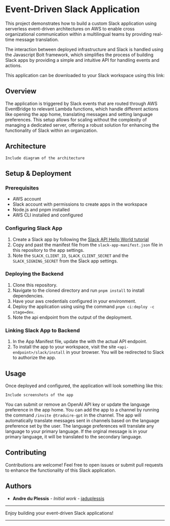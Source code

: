 # Event-Driven Slack Application

This project demonstrates how to build a custom Slack application using serverless event-driven architectures on AWS to enable cross organizational communication within a multilingual teams by providing real-time message translation.

The interaction between deployed infrastructure and Slack is handled using the Javascript Bolt framework, which simplifies the process of building Slack apps by providing a simple and intuitive API for handling events and actions.

This application can be downloaded to your Slack workspace using this link:

## Overview

The application is triggered by Slack events that are routed through AWS EventBridge to relevant Lambda functions, which handle different actions like opening the app home, translating messages and setting language preferences. This setup allows for scaling without the complexity of managing a dedicated server, offering a robust solution for enhancing the functionality of Slack within an organization.

## Architecture

`Include diagram of the architecture`

## Setup & Deployment

### Prerequisites

- AWS account
- Slack account with permissions to create apps in the workspace
- Node.js and pnpm installed
- AWS CLI installed and configured

### Configuring Slack App

1. Create a Slack app by following the [Slack API Hello World tutorial](https://api.slack.com/tutorials/hello-world-bolt)
2. Copy and past the manifest file from the `slack-app-manifest.json` file in this repository to the app settings.
3. Note the `SLACK_CLIENT_ID`, `SLACK_CLIENT_SECRET` and the `SLACK_SIGNING_SECRET` from the Slack app settings.

### Deploying the Backend

1. Clone this repository.
2. Navigate to the cloned directory and run `pnpm install` to install dependencies.
3. Have your aws credentials configured in your environment.
4. Deploy the application using using the command `pnpm ci:deploy -c stage=dev`.
5. Note the api endpoint from the output of the deployment.

### Linking Slack App to Backend

1. In the App Manifest file, update the <api-endpoint> with the actual API endpoint.
2. To install the app to your workspace, visit the site `<api-endpoint>/slack/install` in your browser. You will be redirected to Slack to authorize the app.

## Usage

Once deployed and configured, the application will look something like this:

`Include screenshots of the app`

You can submit or remove an OpenAI API key or update the language preference in the app home.
You can add the app to a channel by running the command `/invite @traduire-gpt` in the channel.
The app will automatically translate messages sent in channels based on the language preference set by the user.
The language preferences will translate any language to your primary language. If the orginal message is in your primary language, it will be translated to the secondary language.

## Contributing

Contributions are welcome! Feel free to open issues or submit pull requests to enhance the functionality of this Slack application.

## Authors

- **Andre du Plessis** - _Initial work_ - [jaduplessis](https://github.com/jaduplessis)

---

Enjoy building your event-driven Slack applications!

---
